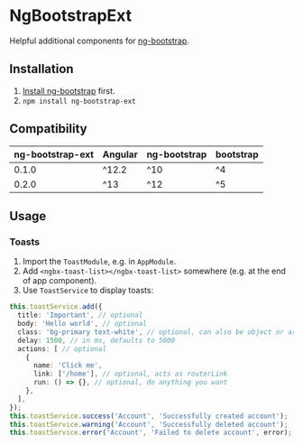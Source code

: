 # NgBootstrapExt

Helpful additional components for [ng-bootstrap](https://ng-bootstrap.github.io).

## Installation

1. [Install ng-bootstrap](https://ng-bootstrap.github.io/#/getting-started#installation) first.
2. `npm install ng-bootstrap-ext`

## Compatibility

| ng-bootstrap-ext | Angular | ng-bootstrap | bootstrap |
|------------------|---------|--------------|-----------|
| 0.1.0            | ^12.2   | ^10          | ^4        |
| 0.2.0            | ^13     | ^12          | ^5        |

## Usage

### Toasts

1. Import the `ToastModule`, e.g. in `AppModule`.
2. Add `<ngbx-toast-list></ngbx-toast-list>` somewhere (e.g. at the end of app component).
3. Use `ToastService` to display toasts:

```typescript
this.toastService.add({
  title: 'Important', // optional
  body: 'Hello world', // optional
  class: 'bg-primary text-white', // optional, can also be object or array
  delay: 1500, // in ms, defaults to 5000
  actions: [ // optional
    {
      name: 'Click me',
      link: ['/home'], // optional, acts as routerLink
      run: () => {}, // optional, do anything you want
    },
  ],
});
this.toastService.success('Account', 'Successfully created account');
this.toastService.warning('Account', 'Successfully deleted account');
this.toastService.error('Account', 'Failed to delete account', error);
```
